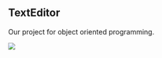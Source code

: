 ## TextEditor

Our project for object oriented programming.<br>

<img src="img-show" style="zoom:90%;" />

